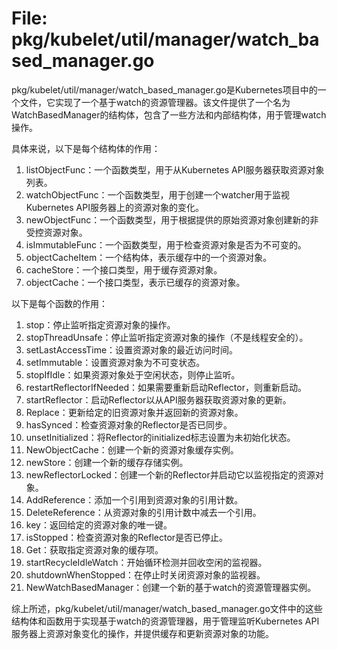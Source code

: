 # File: pkg/kubelet/util/manager/watch_based_manager.go

pkg/kubelet/util/manager/watch_based_manager.go是Kubernetes项目中的一个文件，它实现了一个基于watch的资源管理器。该文件提供了一个名为WatchBasedManager的结构体，包含了一些方法和内部结构体，用于管理watch操作。

具体来说，以下是每个结构体的作用：

1. listObjectFunc：一个函数类型，用于从Kubernetes API服务器获取资源对象列表。
2. watchObjectFunc：一个函数类型，用于创建一个watcher用于监视Kubernetes API服务器上的资源对象的变化。
3. newObjectFunc：一个函数类型，用于根据提供的原始资源对象创建新的非受控资源对象。
4. isImmutableFunc：一个函数类型，用于检查资源对象是否为不可变的。
5. objectCacheItem：一个结构体，表示缓存中的一个资源对象。
6. cacheStore：一个接口类型，用于缓存资源对象。
7. objectCache：一个接口类型，表示已缓存的资源对象。

以下是每个函数的作用：

1. stop：停止监听指定资源对象的操作。
2. stopThreadUnsafe：停止监听指定资源对象的操作（不是线程安全的）。
3. setLastAccessTime：设置资源对象的最近访问时间。
4. setImmutable：设置资源对象为不可变状态。
5. stopIfIdle：如果资源对象处于空闲状态，则停止监听。
6. restartReflectorIfNeeded：如果需要重新启动Reflector，则重新启动。
7. startReflector：启动Reflector以从API服务器获取资源对象的更新。
8. Replace：更新给定的旧资源对象并返回新的资源对象。
9. hasSynced：检查资源对象的Reflector是否已同步。
10. unsetInitialized：将Reflector的initialized标志设置为未初始化状态。
11. NewObjectCache：创建一个新的资源对象缓存实例。
12. newStore：创建一个新的缓存存储实例。
13. newReflectorLocked：创建一个新的Reflector并启动它以监视指定的资源对象。
14. AddReference：添加一个引用到资源对象的引用计数。
15. DeleteReference：从资源对象的引用计数中减去一个引用。
16. key：返回给定的资源对象的唯一键。
17. isStopped：检查资源对象的Reflector是否已停止。
18. Get：获取指定资源对象的缓存项。
19. startRecycleIdleWatch：开始循环检测并回收空闲的监视器。
20. shutdownWhenStopped：在停止时关闭资源对象的监视器。
21. NewWatchBasedManager：创建一个新的基于watch的资源管理器实例。

综上所述，pkg/kubelet/util/manager/watch_based_manager.go文件中的这些结构体和函数用于实现基于watch的资源管理器，用于管理监听Kubernetes API服务器上资源对象变化的操作，并提供缓存和更新资源对象的功能。

